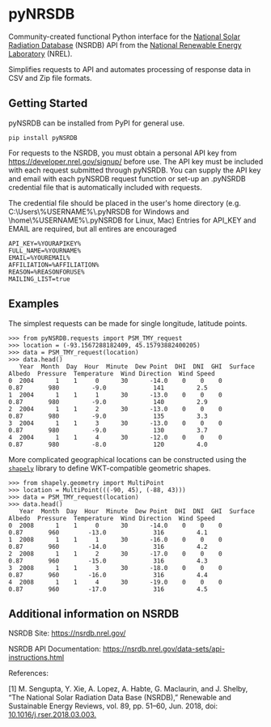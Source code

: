 # pyNRSDB
Community-created functional Python interface for the [National Solar Radiation Database](https://nsrdb.nrel.gov/) (NSRDB) API from the [National Renewable Energy Laboratory](https://www.nrel.gov/) (NREL).

Simplifies requests to API and automates processing of response data in CSV and Zip file formats.

## Getting Started
pyNSRDB can be installed from PyPI for general use.

```
pip install pyNSRDB
```

For requests to the NSRDB, you must obtain a personal API key from https://developer.nrel.gov/signup/ before use.
The API key must be included with each request submitted through pyNSRDB.
You can supply the API key and email with each pyNSRDB request function or set-up an .pyNSRDB credential file that is automatically included with requests.

The credential file should be placed in the user's home directory (e.g. C:\Users\\%USERNAME%\\.pyNRSDB for Windows and \home\\%USERNAME%\\.pyNSRDB for Linux, Mac)
Entries for API_KEY and EMAIL are required, but all entires are encouraged

```
API_KEY=%YOURAPIKEY%
FULL_NAME=%YOURNAME%
EMAIL=%YOUREMAIL%
AFFILIATION=%AFFILIATION%
REASON=%REASONFORUSE%
MAILING_LIST=true
```

## Examples

The simplest requests can be made for single longitude, latitude points.

```jupyter
>>> from pyNSRDB.requests import PSM_TMY_request
>>> location = (-93.1567288182409, 45.15793882400205)
>>> data = PSM_TMY_request(location)
>>> data.head()
   Year  Month  Day  Hour  Minute  Dew Point  DHI  DNI  GHI  Surface Albedo  Pressure  Temperature  Wind Direction  Wind Speed
0  2004      1    1     0      30      -14.0    0    0    0            0.87       980         -9.0             141         2.5
1  2004      1    1     1      30      -13.0    0    0    0            0.87       980         -9.0             140         2.9
2  2004      1    1     2      30      -13.0    0    0    0            0.87       980         -9.0             135         3.3
3  2004      1    1     3      30      -13.0    0    0    0            0.87       980         -9.0             130         3.7
4  2004      1    1     4      30      -12.0    0    0    0            0.87       980         -8.0             120         4.0
```

More complicated geographical locations can be constructed using the [`shapely`](https://shapely.readthedocs.io/en/stable/manual.html) library to define WKT-compatible geometric shapes.

```jupyter
>>> from shapely.geometry import MultiPoint
>>> location = MultiPoint(((-90, 45), (-88, 43)))
>>> data = PSM_TMY_request(location)
>>> data.head()
   Year  Month  Day  Hour  Minute  Dew Point  DHI  DNI  GHI  Surface Albedo  Pressure  Temperature  Wind Direction  Wind Speed
0  2008      1    1     0      30      -14.0    0    0    0            0.87       960        -13.0             316         4.1
1  2008      1    1     1      30      -16.0    0    0    0            0.87       960        -14.0             316         4.2
2  2008      1    1     2      30      -17.0    0    0    0            0.87       960        -15.0             316         4.3
3  2008      1    1     3      30      -18.0    0    0    0            0.87       960        -16.0             316         4.4
4  2008      1    1     4      30      -19.0    0    0    0            0.87       960        -17.0             316         4.5
```

## Additional information on NSRDB

NSRDB Site: https://nsrdb.nrel.gov/

NSRDB API Documentation: https://nsrdb.nrel.gov/data-sets/api-instructions.html

References:

[1] M. Sengupta, Y. Xie, A. Lopez, A. Habte, G. Maclaurin, and J. Shelby, “The National Solar Radiation Data Base (NSRDB),” Renewable and Sustainable Energy Reviews, vol. 89, pp. 51–60, Jun. 2018, doi: [10.1016/j.rser.2018.03.003.](https://doi.org/10.1016/j.rser.2018.03.003)